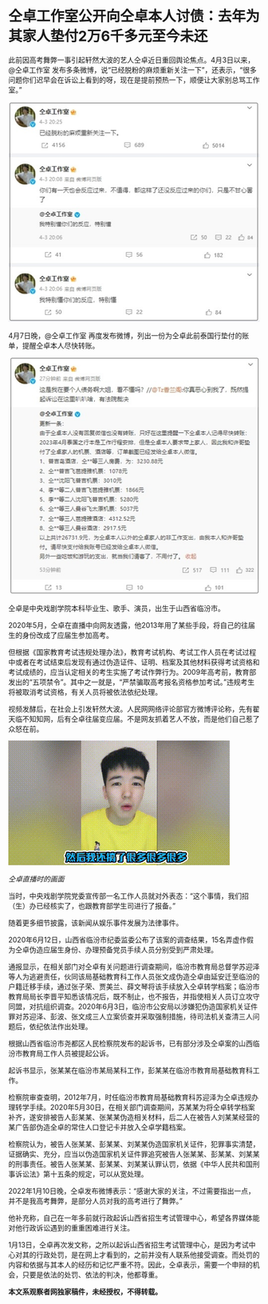# 仝卓工作室公开向仝卓本人讨债：去年为其家人垫付2万6千多元至今未还

此前因高考舞弊一事引起轩然大波的艺人仝卓近日重回舆论焦点。4月3日以来，@仝卓工作室
发布多条微博，说“已经脱粉的麻烦重新关注一下”，还表示，“很多问题你们迟早会在诉讼上看到的呀，现在是提前预热一下，顺便让大家别总骂工作室。”

![b280a8eb43965bf143398960440baed0.jpg](https://raw.githubusercontent.com/qqhsx/qqnews_image/main/2024/04/07/仝卓工作室公开向仝卓本人讨债：去年为其家人垫付2万6千多元至今未还/b280a8eb43965bf143398960440baed0.jpg)

4月7日晚，@仝卓工作室 再度发布微博，列出一份为仝卓此前泰国行垫付的账单，提醒仝卓本人尽快转账。

![2153d41b9188df07f40ae5076070d72f.jpg](https://raw.githubusercontent.com/qqhsx/qqnews_image/main/2024/04/07/仝卓工作室公开向仝卓本人讨债：去年为其家人垫付2万6千多元至今未还/2153d41b9188df07f40ae5076070d72f.jpg)

仝卓是中央戏剧学院本科毕业生、歌手、演员，出生于山西省临汾市。

2020年5月，仝卓在直播中向网友透露，他2013年用了某些手段，将自己的往届生的身份改成了应届生参加高考。

但根据《国家教育考试违规处理办法》，教育考试机构、考试工作人员在考试过程中或者在考试结束后发现有通过伪造证件、证明、档案及其他材料获得考试资格和考试成绩的，应当认定相关的考生实施了考试作弊行为。2009年高考前，教育部发出的“五项禁令”。其中之一就是，“严禁骗取高考报名资格参加考试。”违规考生将被取消考试资格，有关人员将被依法依纪处理。

视频发酵后，在社会上引发轩然大波。人民网网络评论部官方微博评论称，先有翟天临不知知网，后有仝卓往届变应届。不是网友抓着艺人不放，而是他们自己惹了众怒在前。

![d8939d6d044d56679c0fbcc8aa257196.jpg](https://raw.githubusercontent.com/qqhsx/qqnews_image/main/2024/04/07/仝卓工作室公开向仝卓本人讨债：去年为其家人垫付2万6千多元至今未还/d8939d6d044d56679c0fbcc8aa257196.jpg)

_仝卓直播时的画面_

当时，中央戏剧学院党委宣传部一名工作人员就对外表态：“这个事情，我们招（生）办已经核实了，也跟教育部学生司进行了报备。”

随着更多细节披露，该新闻从娱乐事件发展为法律事件。

2020年6月12日，山西省临汾市纪委监委公布了该案的调查结果，15名弄虚作假为仝卓伪造应届生身份、办理预备党员手续人员分别受到严肃处理。

通报显示，在相关部门对仝卓有关问题进行调查期间，临汾市教育局总督学苏迎泽等人为逃避责任，伙同该局基础教育科工作人员张文成伪造仝卓由延安迁至临汾的户籍迁移手续，通过张子荣、贾美兰、薛文琴将该手续放入仝卓转学档案；临汾市教育局局长李晋平知悉该情况后，既不制止，也不报告，并指使相关人员订立攻守同盟，对抗组织调查。2020年6月3日，临汾市公安局以涉嫌犯伪造国家机关证件罪对苏迎泽、彭波、张文成三人立案侦查并采取强制措施，待司法机关查清三人问题后，依纪依法作出处理。

根据山西省临汾市尧都区人民检察院发布的起诉书，已有部分涉及仝卓案的山西临汾市教育局工作人员被提起公诉。

起诉书显示，张某某在临汾市某局某科工作，彭某某在临汾市教育局基础教育科工作。

检察院审查查明，2012年7月，时任临汾市教育局基础教育科苏迎泽为仝卓违规办理转学手续。2020年5月30日，在相关部门调查期间，苏某某为将仝卓转学档案补齐，遂安排被告人彭某某、张某某伪造相关材料，后二人在被告人刘某某经营的某广告部伪造全卓的常住人口登记卡并放入仝卓学籍档案。

检察院认为，被告人张某某、彭某某、刘某某伪造国家机关证件，犯罪事实清楚，证据确实、充分，应当以伪造国家机关证件罪追究被告人张某某、彭某某、刘某某的刑事责任。被告人张某某、彭某某、刘某某认罪认罚，依据《中华人民共和国刑事诉讼法》第十五条的规定，可以从宽处理。

2022年1月10日晚，仝卓发布微博表示：“感谢大家的关注，不过需要指出一点，并不是我高考舞弊，是部分人员对我的高考进行了舞弊。”

他补充称，自己在一年多前就行政起诉山西省招生考试管理中心，希望各界媒体能对他行政诉讼遇到的重重困难进行关注。

1月13日，仝卓再次发文称，之所以起诉山西省招生考试管理中心，是因为考试中心对其的行政处罚，是在网上才看到的，之前并没有人联系他接受调查。而处罚的内容和依据与其本人的经历和记忆严重不符。因此，仝卓表示，需要一个申辩的机会，只要是依法的处罚、依法的判决，他都尊重。

**本文系观察者网独家稿件，未经授权，不得转载。**

